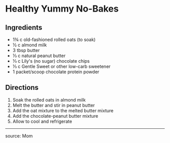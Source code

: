 # Healthy Yummy No-Bakes

## Ingredients

- 1¾ c old-fashioned rolled oats (to soak)
- ½ c almond milk
- 3 tbsp butter
- ⅓ c natural peanut butter
- ⅓ c Lily's (no sugar) chocolate chips
- ⅓ c Gentle Sweet or other low-carb sweetener
- 1 packet/scoop chocolate protein powder

## Directions

1. Soak the rolled oats in almond milk
2. Melt the butter and stir in peanut butter
3. Add the oat mixture to the melted butter mixture
4. Add the chocolate-peanut butter mixture
5. Allow to cool and refrigerate

---

source: Mom
